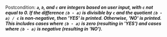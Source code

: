 Postcondition: ***`a`, `b`, and `c` are integers based on user input, with `c` not equal to 0. If the difference `(b - a)` is divisible by `c` and the quotient `(b - a) / c` is non-negative, then 'YES' is printed. Otherwise, 'NO' is printed. This includes cases where `(b - a)` is zero (resulting in 'YES') and cases where `(b - a)` is negative (resulting in 'NO').***